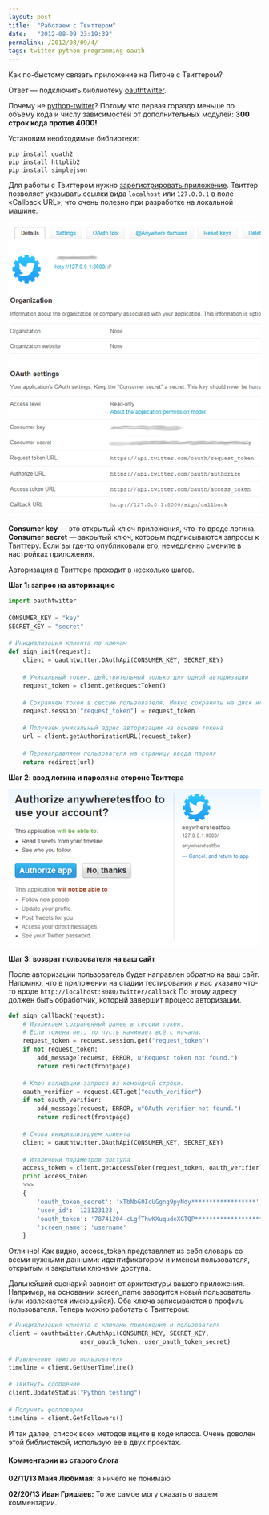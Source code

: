 ```yaml
---
layout: post
title:  "Работаем с Твиттером"
date:   "2012-08-09 23:19:39"
permalink: /2012/08/09/4/
tags: twitter python programming oauth
---
```


Как по-быстому связать приложение на Питоне с Твиттером?

Ответ — подключить библиотеку
[oauthtwitter](http://code.google.com/p/oauth-python-twitter2/).

Почему не [python-twitter](http://code.google.com/p/python-twitter/)?
Потому что первая гораздо меньше по объему кода и числу зависимостей
от дополнительных модулей: **300 строк кода против 4000!**

Установим необходимые библиотеки:

~~~
pip install ouath2
pip install httplib2
pip install simplejson
~~~

Для работы с Твиттером нужно
[зарегистрировать приложение](https://dev.twitter.com/apps/new). Твиттер
позволяет указывать ссылки вида `localhost` или `127.0.0.1` в поле
«Callback URL», что очень полезно при разработке на локальной машине.

![screenshot](/assets/static/app.png)

**Consumer key** — это открытый ключ приложения, что-то
вроде логина. **Consumer secret** — закрытый ключ, которым
подписываются запросы к Твиттеру. Если вы где-то опубликовали его,
немедленно смените в настройках приложения.

Авторизация в Твиттере проходит в несколько шагов.

**Шаг 1: запрос на авторизацию**

~~~ python
import oauthtwitter

CONSUMER_KEY = "key"
SECRET_KEY = "secret"

# Инициализация клиента по ключам
def sign_init(request):
    client = oauthtwitter.OAuthApi(CONSUMER_KEY, SECRET_KEY)

    # Уникальный токен, действительный только для одной авторизации
    request_token = client.getRequestToken()

    # Сохраняем токен в сессию пользователя. Можно сохранить на диск или в БД
    request.session["request_token"] = request_token

    # Получаем уникальный адрес авторизации на основе токена
    url = client.getAuthorizationURL(request_token)

    # Перенаправляем пользователя на страницу ввода пароля
    return redirect(url)
~~~

**Шаг 2: ввод логина и пароля на стороне Твиттера**

![screenshot](/assets/static/auth.png)

**Шаг 3: возврат пользователя на ваш сайт**

После авторизации пользователь будет направлен обратно на ваш сайт.
Напомню, что в приложении на стадии тестирования у нас указано что-то
вроде `http://localhost:8080/twitter/callback` По этому адресу должен
быть обработчик, который завершит процесс авторизации.

~~~ python
def sign_callback(request):
    # Извлекаем сохраненный ранее в сессии токен.
    # Если токена нет, то пусть начинает всё с начала.
    request_token = request.session.get("request_token")
    if not request_token:
        add_message(request, ERROR, u"Request token not found.")
        return redirect(frontpage)

    # Ключ валидации запроса из командной строки.
    oauth_verifier = request.GET.get("oauth_verifier")
    if not oauth_verifier:
        add_message(request, ERROR, u"OAuth verifier not found.")
        return redirect(frontpage)

    # Снова инициализируем клиента
    client = oauthtwitter.OAuthApi(CONSUMER_KEY, SECRET_KEY)

    # Извлечени параметров доступа
    access_token = client.getAccessToken(request_token, oauth_verifier)
    print access_token
    >>>
    {
        'oauth_token_secret': 'xTbNbG0IcUGgng9pyNdy******************',
        'user_id': '123123123',
        'oauth_token': '78741204-cLgfThwKXuqudeXGTQP***********************',
        'screen_name': 'username'
    }
~~~

Отлично! Как видно, access_token представляет из себя словарь со всеми
нужными данными: идентификатором и именем пользователя, открытым и
закрытым ключами доступа.

Дальнейший сценарий зависит от архитектуры вашего
приложения. Например, на основании screen_name заводится новый
пользователь (или извлекается имеющийся). Оба ключа записываются в
профиль пользователя. Теперь можно работать с Твиттером:

~~~ python
# Инициализация клиента с ключами приложения и пользователя
client = oauthtwitter.OAuthApi(CONSUMER_KEY, SECRET_KEY,
                    user_oauth_token, user_oauth_token_secret)

# Извлечение твитов пользователя
timeline = client.GetUserTimeline()

# Твитнуть сообщение
client.UpdateStatus("Python testing")

# Получить фолловеров
timeline = client.GetFollowers()
~~~

И так далее, список всех методов ищите в коде класса. Очень доволен
этой библиотекой, использую ее в двух проектах.


#### Комментарии из старого блога


**02/11/13 Майя Любимая:** я ничего не понимаю

**02/20/13 Иван Гришаев:** То же самое могу сказать о вашем
  комментарии.
